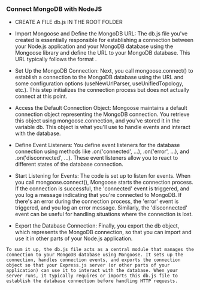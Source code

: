 ### Connect MongoDB with NodeJS

- CREATE A FILE db.js IN THE ROOT FOLDER

- Import Mongoose and Define the MongoDB URL: The db.js file you've created is essentially responsible for establishing a
connection between your Node.js application and your MongoDB database
using the Mongoose library and define the URL to your MongoDB database. This URL typically follows the format .

- Set Up the MongoDB Connection: Next, you call mongoose.connect() to establish a connection to the MongoDB database using the URL and some configuration options (useNewUrlParser, useUnifiedTopology, etc.). This step initializes the connection process but does not actually connect at this point.

- Access the Default Connection Object: Mongoose maintains a default connection object representing the MongoDB connection. You retrieve this object using mongoose.connection, and you've stored it in the variable db. This object is what you'll use to handle events and interact with the database.

- Define Event Listeners: You define event listeners for the database connection using methods like .on('connected', ...), .on('error', ...), and .on('disconnected', ...). These event listeners allow you to react to different states of the database connection.

- Start Listening for Events: The code is set up to listen for events. When you call mongoose.connect(), Mongoose starts the connection process. If the connection is successful, the 'connected' event is triggered, and you log a message indicating that you're connected to MongoDB. If there's an error during the connection process, the 'error' event is triggered, and you log an error message. Similarly, the 'disconnected' event can be useful for handling situations where the connection is lost.

- Export the Database Connection: Finally, you export the db object, which represents the MongoDB connection, so that you can import and use it in other parts of your Node.js application.


`To sum it up, the db.js file acts as a central module that manages the connection to your MongoDB database using Mongoose. It sets up the connection, handles connection events, and exports the connection object so that your Express.js server (or other parts of your application) can use it to interact with the database. When your server runs, it typically requires or imports this db.js file to establish the database connection before handling HTTP requests.`


